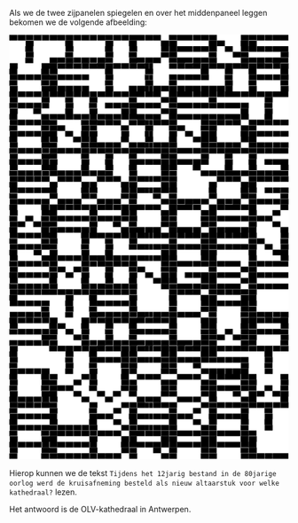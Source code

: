 Als we de twee zijpanelen spiegelen en over het middenpaneel leggen bekomen we de volgende afbeelding:

![](./diff2.png)

Hierop kunnen we de tekst `Tijdens het 12jarig bestand in de 80jarige oorlog werd de kruisafneming besteld als nieuw altaarstuk voor welke kathedraal?` lezen.

Het antwoord is de OLV-kathedraal in Antwerpen.
